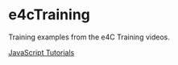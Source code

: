 # e4cTraining
Training examples from the e4C Training videos.

[JavaScript Tutorials](./JS_Crash_Course/)

